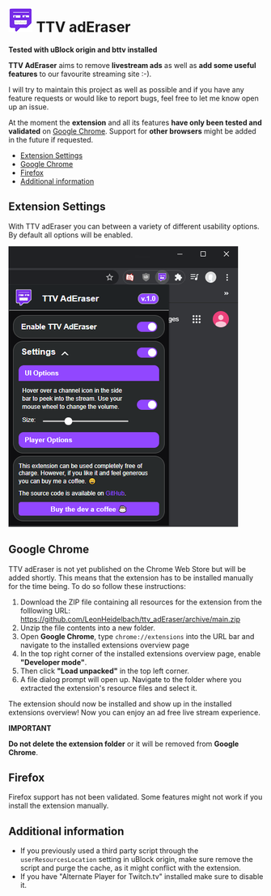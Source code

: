 ﻿# ![TTV adEraser](/IMG/ExtIcon-48.png) TTV adEraser

**Tested with uBlock origin and bttv installed**

**TTV AdEraser** aims to remove **livestream ads** as well as **add some useful features** to our favourite streaming site :-).

I will try to maintain this project as well as possible and if you have any feature requests or would like to report bugs, feel free to let me know open up an issue.

At the moment the **extension** and all its features **have only been tested and validated** on [Google Chrome](https://www.google.com/chrome/). Support for **other browsers** might be added in the future if requested.

- [Extension Settings](#extension-settings)
- [Google Chrome](#google-chrome)
- [Firefox](#firefox)
- [Additional information](#additional-information)

## Extension Settings

With TTV adEraser you can between a variety of different usability options. By default all options will be enabled.

![TTV adEraser settings](/IMG/ttv_adEraser_chrome_settings_popup_1.png)


## Google Chrome

TTV adEraser is not yet published on the Chrome Web Store but will be added shortly. This means that the extension has to be installed manually for the time being. To do so follow these instructions:

1. Download the ZIP file containing all resources for the extension from the folllowing URL: https://github.com/LeonHeidelbach/ttv_adEraser/archive/main.zip
2. Unzip the file contents into a new folder.
3. Open **Google Chrome**, type `chrome://extensions` into the URL bar and navigate to the installed extensions overview page
4. In the top right corner of the installed extensions overview page, enable **"Developer mode"**.
5. Then click **"Load unpacked"** in the top left corner.
6. A file dialog prompt will open up. Navigate to the folder where you extracted the extension's resource files and select it.

The extension should now be installed and show up in the installed extensions overview! Now you can enjoy an ad free live stream experience.

**IMPORTANT**

 **Do not delete the extension folder** or it will be removed from **Google Chrome**.

## Firefox

Firefox support has not been validated. Some features might not work if you install the extension manually.

## Additional information

- If you previously used a third party script through the `userResourcesLocation` setting in uBlock origin, make sure remove the script and purge the cache, as it might conflict with the extension.
- If you have "Alternate Player for Twitch.tv" installed make sure to disable it.